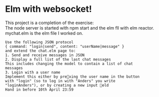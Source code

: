 # Elm with websocket!

This project is a completion of the exercise:  
The node server is started with npm start and the elm fll with elm reactor.  
mychat.elm is the elm file I worked on.

    Use the following JSON protocol
    { command: "login|send", content: "userName|message" }
    and extend the chat.elm page to:
    1. Send and receive messages in JSON
    2. Display a full list of the last chat messages
    This includes changing the model to contain a list of chat
    messages
    3. Login with a user name
    Implement this either by prexing the user name in the button
    with "login" (so to log in with "Anders" you write
    "loginAnders"), or by creating a new input eld
    Hand in before 10th April 23:59